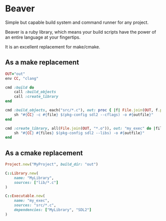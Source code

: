 # Beaver

Simple but capable build system and command runner for any project.

Beaver is a ruby library, which means your build scripts have the power of an
entire language at your fingertips.

It is an excellent replacement for make/cmake.

## As a make replacement

```ruby
OUT="out"
env CC, "clang"

cmd :build do
    call :build_objects
    call :create_library
end

cmd :build_objects, each("src/*.c"), out: proc { |f| File.join(OUT, f.path + ".o") } do |file, outfile|
    sh "#{CC} -c #{file} $(pkg-config sdl2 --cflags) -o #{outfile}"
end

cmd :create_library, all(File.join(OUT, "*.o")), out: "my_exec" do |files, outfile|
    sh "#{CC} #{files} $(pkg-config sdl2 --libs) -o #{outfile}"
end
```

## As a cmake replacement

```ruby
Project.new("MyProject", build_dir: "out")

C::Library.new(
    name: "MyLibrary",
    sources: ["lib/*.c"]
)

C::Executable.new(
    name: "my_exec",
    sources: "src/*.c",
    dependencies: ["MyLibrary", "SDL2"]
)
```

